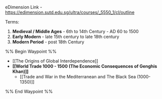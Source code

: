 eDimension Link - https://edimension.sutd.edu.sg/ultra/courses/_5550_1/cl/outline

Terms: 
1. **Medieval / Middle Ages** - 6th to 14th Century - AD 60 to 1500
2. **Early Modern** - late 15th century to late 18th century
3. **Modern Period** - post 18th Century

%% Begin Waypoint %%
- [[The Origins of Global Interdependence]]
- **[[World Trade 1000 - 1500 (The Economic Consequences of Genghis Khan)]]**
	- [[Trade and War in the Mediterranean and The Black Sea (1000-1350)]]

%% End Waypoint %%